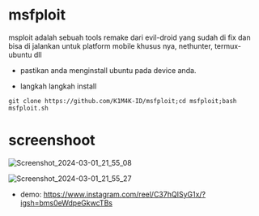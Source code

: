 # msfploit
msploit adalah sebuah tools remake dari evil-droid yang sudah di fix dan bisa di jalankan untuk platform mobile khusus nya, nethunter, termux-ubuntu dll 

- pastikan anda menginstall ubuntu pada device anda.
  
- langkah langkah install
```
git clone https://github.com/K1M4K-ID/msfploit;cd msfploit;bash msfploit.sh
```

# screenshoot
![Screenshot_2024-03-01_21_55_08](https://github.com/K1M4K-ID/msfploit/assets/46388169/10441706-1bfa-4a53-9644-278a11f9e23b)

![Screenshot_2024-03-01_21_55_27](https://github.com/K1M4K-ID/msfploit/assets/46388169/549b7b8d-d88e-4b32-8405-51136dd9d1c3)

- demo:
  https://www.instagram.com/reel/C37hQISyG1x/?igsh=bms0eWdpeGkwcTBs
